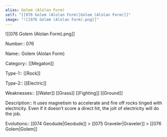 ```yaml
---
alias: Golem (Alolan Form)
self: "[[076 Golem (Alolan Form)|Golem (Alolan Form)]]"
image: "![[076 Golem (Alolan Form).png]]"
---
```


![[076 Golem (Alolan Form).png]]


Number:: 076

Name:: Golem (Alolan Form)

Category:: [[Megaton]]

Type-1:: [[Rock]]

Type-2:: [[Electric]]

Weaknesses:: [[Water]] [[Grass]] [[Fighting]] [[Ground]]

Description:: It uses magnetism to accelerate and fire off rocks tinged with electricity. Even if it doesn’t score a direct hit, the jolt of electricity will do the job.

Evolutions:: [[074 Geodude|Geodude]] > [[075 Graveler|Graveler]] > [[076 Golem|Golem]]